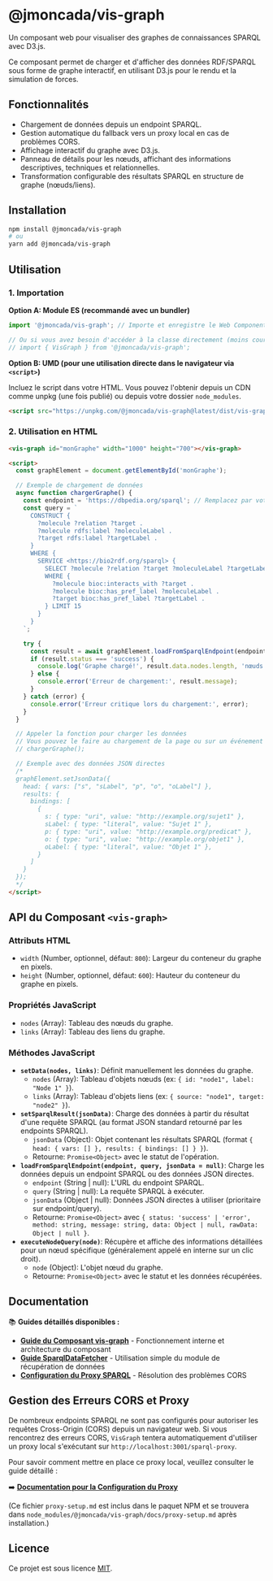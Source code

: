 # @jmoncada/vis-graph

Un composant web pour visualiser des graphes de connaissances SPARQL avec D3.js.

Ce composant permet de charger et d'afficher des données RDF/SPARQL sous forme de graphe interactif, en utilisant D3.js pour le rendu et la simulation de forces.

## Fonctionnalités

*   Chargement de données depuis un endpoint SPARQL.
*   Gestion automatique du fallback vers un proxy local en cas de problèmes CORS.
*   Affichage interactif du graphe avec D3.js.
*   Panneau de détails pour les nœuds, affichant des informations descriptives, techniques et relationnelles.
*   Transformation configurable des résultats SPARQL en structure de graphe (nœuds/liens).

## Installation

```bash
npm install @jmoncada/vis-graph
# ou
yarn add @jmoncada/vis-graph
```

## Utilisation

### 1. Importation

**Option A: Module ES (recommandé avec un bundler)**

```javascript
import '@jmoncada/vis-graph'; // Importe et enregistre le Web Component <vis-graph>

// Ou si vous avez besoin d'accéder à la classe directement (moins courant pour juste l'utiliser)
// import { VisGraph } from '@jmoncada/vis-graph'; 
```

**Option B: UMD (pour une utilisation directe dans le navigateur via `<script>`)**

Incluez le script dans votre HTML. Vous pouvez l'obtenir depuis un CDN comme unpkg (une fois publié) ou depuis votre dossier `node_modules`.

```html
<script src="https://unpkg.com/@jmoncada/vis-graph@latest/dist/vis-graph.umd.js"></script>
```

### 2. Utilisation en HTML

```html
<vis-graph id="monGraphe" width="1000" height="700"></vis-graph>

<script>
  const graphElement = document.getElementById('monGraphe');

  // Exemple de chargement de données
  async function chargerGraphe() {
    const endpoint = 'https://dbpedia.org/sparql'; // Remplacez par votre endpoint
    const query = `
      CONSTRUCT { 
        ?molecule ?relation ?target .
        ?molecule rdfs:label ?moleculeLabel .
        ?target rdfs:label ?targetLabel .
      }
      WHERE {
        SERVICE <https://bio2rdf.org/sparql> { 
          SELECT ?molecule ?relation ?target ?moleculeLabel ?targetLabel
          WHERE {
            ?molecule bioc:interacts_with ?target .
            ?molecule bioc:has_pref_label ?moleculeLabel .
            ?target bioc:has_pref_label ?targetLabel .
          } LIMIT 15
        }
      }
    `;

    try {
      const result = await graphElement.loadFromSparqlEndpoint(endpoint, query);
      if (result.status === 'success') {
        console.log('Graphe chargé!', result.data.nodes.length, 'nœuds');
      } else {
        console.error('Erreur de chargement:', result.message);
      }
    } catch (error) {
      console.error('Erreur critique lors du chargement:', error);
    }
  }

  // Appeler la fonction pour charger les données
  // Vous pouvez le faire au chargement de la page ou sur un événement utilisateur
  // chargerGraphe(); 

  // Exemple avec des données JSON directes
  /*
  graphElement.setJsonData({
    head: { vars: ["s", "sLabel", "p", "o", "oLabel"] },
    results: {
      bindings: [
        {
          s: { type: "uri", value: "http://example.org/sujet1" },
          sLabel: { type: "literal", value: "Sujet 1" },
          p: { type: "uri", value: "http://example.org/predicat" },
          o: { type: "uri", value: "http://example.org/objet1" },
          oLabel: { type: "literal", value: "Objet 1" },
        }
      ]
    }
  });
  */
</script>
```

## API du Composant `<vis-graph>`

### Attributs HTML

*   `width` (Number, optionnel, défaut: `800`): Largeur du conteneur du graphe en pixels.
*   `height` (Number, optionnel, défaut: `600`): Hauteur du conteneur du graphe en pixels.

### Propriétés JavaScript

*   `nodes` (Array): Tableau des nœuds du graphe.
*   `links` (Array): Tableau des liens du graphe.

### Méthodes JavaScript

*   **`setData(nodes, links)`**: Définit manuellement les données du graphe.
    *   `nodes` (Array): Tableau d'objets nœuds (ex: `{ id: "node1", label: "Node 1" }`).
    *   `links` (Array): Tableau d'objets liens (ex: `{ source: "node1", target: "node2" }`).
*   **`setSparqlResult(jsonData)`**: Charge des données à partir du résultat d'une requête SPARQL (au format JSON standard retourné par les endpoints SPARQL).
    *   `jsonData` (Object): Objet contenant les résultats SPARQL (format `{ head: { vars: [] }, results: { bindings: [] } }`).
    *   Retourne: `Promise<Object>` avec le statut de l'opération.
*   **`loadFromSparqlEndpoint(endpoint, query, jsonData = null)`**: Charge les données depuis un endpoint SPARQL ou des données JSON directes.
    *   `endpoint` (String | null): L'URL du endpoint SPARQL.
    *   `query` (String | null): La requête SPARQL à exécuter.
    *   `jsonData` (Object | null): Données JSON directes à utiliser (prioritaire sur endpoint/query).
    *   Retourne: `Promise<Object>` avec `{ status: 'success' | 'error', method: string, message: string, data: Object | null, rawData: Object | null }`.
*   **`executeNodeQuery(node)`**: Récupère et affiche des informations détaillées pour un nœud spécifique (généralement appelé en interne sur un clic droit).
    *   `node` (Object): L'objet nœud du graphe.
    *   Retourne: `Promise<Object>` avec le statut et les données récupérées.

## Documentation

📚 **Guides détaillés disponibles :**

- **[Guide du Composant vis-graph](https://github.com/Ye4hL0w/test-visualisator/blob/main/docs/VisGraph.md)** - Fonctionnement interne et architecture du composant
- **[Guide SparqlDataFetcher](https://github.com/Ye4hL0w/test-visualisator/blob/main/docs/dataFetcher-setup.md)** - Utilisation simple du module de récupération de données
- **[Configuration du Proxy SPARQL](https://github.com/Ye4hL0w/test-visualisator/blob/main/docs/proxy-setup.md)** - Résolution des problèmes CORS

## Gestion des Erreurs CORS et Proxy

De nombreux endpoints SPARQL ne sont pas configurés pour autoriser les requêtes Cross-Origin (CORS) depuis un navigateur web. Si vous rencontrez des erreurs CORS, `VisGraph` tentera automatiquement d'utiliser un proxy local s'exécutant sur `http://localhost:3001/sparql-proxy`.

Pour savoir comment mettre en place ce proxy local, veuillez consulter le guide détaillé :

➡️ **[Documentation pour la Configuration du Proxy](./docs/proxy-setup.md)**

(Ce fichier `proxy-setup.md` est inclus dans le paquet NPM et se trouvera dans `node_modules/@jmoncada/vis-graph/docs/proxy-setup.md` après installation.)

## Licence

Ce projet est sous licence [MIT](./LICENSE). 